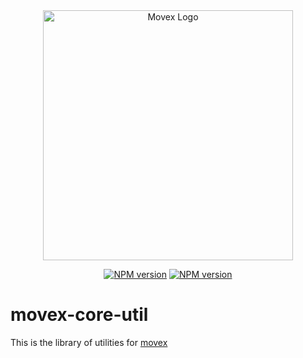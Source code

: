 <div align="center">
<picture width="400">
  <source media="(prefers-color-scheme: dark)" srcset="https://user-images.githubusercontent.com/2099521/221956423-bd0b1b46-a8ed-4b25-8a1c-14cdcb1de716.png" width="400">
  <img alt="Movex Logo" src="https://user-images.githubusercontent.com/2099521/242975504-a6faa334-a6b3-44b4-bf40-6ffcd27d9c08.png" width="400">
</picture>


[![NPM version][npm-image]][npm-url]
[![NPM version][license-image]][license-url]

[npm-url]: https://npmjs.org/package/movex-core-util
[npm-image]: https://img.shields.io/badge/dynamic/json?color=orange&label=movex&query=version&url=https%3A%2F%2Fraw.githubusercontent.com%2Fmovesthatmatter%2Fmovex%2Fmain%2Flibs%2Fmovex-core-util%2Fpackage.json
[license-image]: https://img.shields.io/badge/license-MIT-green
[license-url]: https://github.com/movesthatmatter/movex/blob/main/LICENSE

</div>

# movex-core-util

This is the library of utilities for [movex](https://github.com/movesthatmatter/movex)